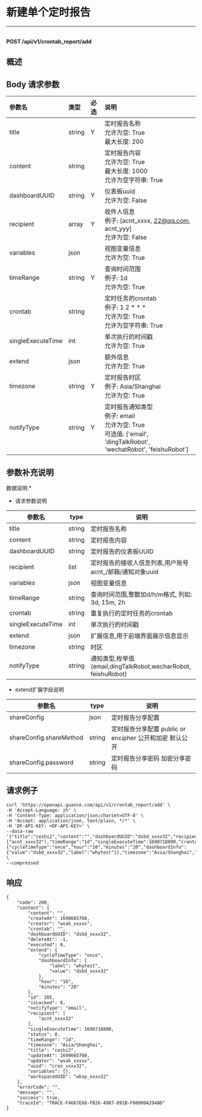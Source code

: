 # 新建单个定时报告

---

<br />**POST /api/v1/crontab_report/add**

## 概述




## Body 请求参数

| 参数名        | 类型     | 必选   | 说明              |
|:-----------|:-------|:-----|:----------------|
| title | string | Y | 定时报告名称<br>允许为空: True <br>最大长度: 200 <br> |
| content | string |  | 定时报告内容<br>允许为空: True <br>最大长度: 1000 <br>允许为空字符串: True <br> |
| dashboardUUID | string | Y | 仪表板uuid<br>允许为空: False <br> |
| recipient | array | Y | 收件人信息<br>例子: [acnt_xxxx, 22@qq.com, acnt_yyy] <br>允许为空: False <br> |
| variables | json |  | 视图变量信息<br>允许为空: True <br> |
| timeRange | string | Y | 查询时间范围<br>例子: 1d <br>允许为空: True <br> |
| crontab | string |  | 定时任务的crontab<br>例子: 1 2 * * * <br>允许为空: True <br>允许为空字符串: True <br> |
| singleExecuteTime | int |  | 单次执行的时间戳<br>允许为空: True <br> |
| extend | json |  | 额外信息<br>允许为空: True <br> |
| timezone | string | Y | 定时报告时区<br>例子: Asia/Shanghai <br>允许为空: True <br> |
| notifyType | string | Y | 定时报告通知类型<br>例子: email <br>允许为空: True <br>可选值: ['email', 'dingTalkRobot', 'wechatRobot', 'feishuRobot'] <br> |

## 参数补充说明


数据说明.*

- 请求参数说明

| 参数名           | type | 说明                                                 |
| ---------------- | ---- | ---------------------------------------------------- |
| title       | string | 定时报告名称 |
| content             | string | 定时报告内容                                                 |
| dashboardUUID       | string  | 定时报告的仪表板UUID     |
| recipient            | list  | 定时报告的接收人信息列表,用户账号acnt_/邮箱/通知对象uuid                                         |
| variables            | json  | 视图变量信息                                         |
| timeRange            | string  | 查询时间范围,整数加d/h/m格式, 列如: 3d, 15m, 2h                                       |
| crontab            | string  | 重复执行的定时任务的crontab                                         |
| singleExecuteTime            | int  | 单次执行的时间戳                                         |
| extend            | json  | 扩展信息,用于前端界面展示信息显示                                         |
| timezone            | string  | 时区                                         |
| notifyType            | string  | 通知类型,枚举值(email,dingTalkRobot,wecharRobot, feishuRobot)                                         |

- extend扩展字段说明

| 参数名           | type | 说明                                                 |
| ---------------- | ---- | ---------------------------------------------------- |
| shareConfig       | json | 定时报告分享配置 |    ｜
| shareConfig.shareMethod  | string | 定时报告分享配置  public or encipher 公开和加密 默认公开                           |
| shareConfig.password     | string | 定时报告分享密码  加密分享密码                         |




## 请求例子
```shell
curl 'https://openapi.guance.com/api/v1/crontab_report/add' \
-H 'Accept-Language: zh' \
-H 'Content-Type: application/json;charset=UTF-8' \
-H 'Accept: application/json, text/plain, */*' \
-H 'DF-API-KEY: <DF-API-KEY>' \
--data-raw '{"title":"ceshi2","content":"","dashboardUUID":"dsbd_xxxx32","recipient":["acnt_xxxx32"],"timeRange":"1d","singleExecuteTime":1698718800,"crontab":"","extend":{"cycleTimeType":"once","hour":"10","minutes":"20","dashboardInfo":{"value":"dsbd_xxxx32","label":"whytest"}},"timezone":"Asia/Shanghai","notifyType":"email"}' \
--compressed
```




## 响应
```shell
{
    "code": 200,
    "content": {
        "content": "",
        "createAt": 1698665760,
        "creator": "wsak_xxxxx",
        "crontab": "",
        "dashboardUUID": "dsbd_xxxx32",
        "deleteAt": -1,
        "executed": 0,
        "extend": {
            "cycleTimeType": "once",
            "dashboardInfo": {
                "label": "whytest",
                "value": "dsbd_xxxx32"
            },
            "hour": "10",
            "minutes": "20"
        },
        "id": 205,
        "isLocked": 0,
        "notifyType": "email",
        "recipient": [
            "acnt_xxxx32"
        ],
        "singleExecuteTime": 1698718800,
        "status": 0,
        "timeRange": "1d",
        "timezone": "Asia/Shanghai",
        "title": "ceshi2",
        "updateAt": 1698665760,
        "updator": "wsak_xxxxx",
        "uuid": "cron_xxxx32",
        "variables": {},
        "workspaceUUID": "wksp_xxxx32"
    },
    "errorCode": "",
    "message": "",
    "success": true,
    "traceId": "TRACE-F4667E68-FB26-4987-891B-F00909A2948D"
} 
```




